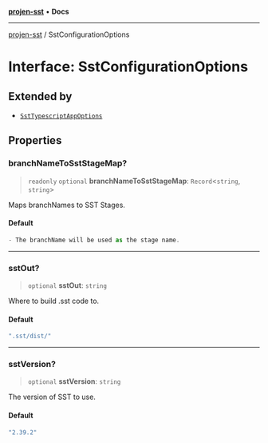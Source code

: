 [**projen-sst**](../README.md) • **Docs**

***

[projen-sst](../globals.md) / SstConfigurationOptions

# Interface: SstConfigurationOptions

## Extended by

- [`SstTypescriptAppOptions`](SstTypescriptAppOptions.md)

## Properties

### branchNameToSstStageMap?

> `readonly` `optional` **branchNameToSstStageMap**: `Record`\<`string`, `string`\>

Maps branchNames to SST Stages.

#### Default

```ts
- The branchName will be used as the stage name.
```

***

### sstOut?

> `optional` **sstOut**: `string`

Where to build .sst code to.

#### Default

```ts
".sst/dist/"
```

***

### sstVersion?

> `optional` **sstVersion**: `string`

The version of SST to use.

#### Default

```ts
"2.39.2"
```
